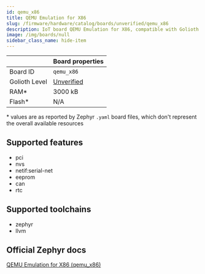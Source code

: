 ```yaml
---
id: qemu_x86
title: QEMU Emulation for X86
slug: /firmware/hardware/catalog/boards/unverified/qemu_x86
description: IoT board QEMU Emulation for X86, compatible with Golioth at unverified level.
image: /img/boards/null
sidebar_class_name: hide-item
---
```


[//]: # (This is an auto-generated file, do not edit! Changes to it will be lost upon re-generation)



|                | Board properties     |
| -------------  | -------------------- |
| Board ID       | `qemu_x86` |
| Golioth Level  | [Unverified](/firmware/hardware#unverified-boards) |
| RAM*           | 3000 kB |
| Flash*         | N/A |

\* values are as reported by Zephyr `.yaml` board files, which don't represent the overall available resources



## Supported features

* pci
* nvs
* netif:serial-net
* eeprom
* can
* rtc

## Supported toolchains

* zephyr
* llvm

## Official Zephyr docs

[QEMU Emulation for X86 (qemu_x86)](https://docs.zephyrproject.org/latest/boards/qemu/x86/doc/index.html)
